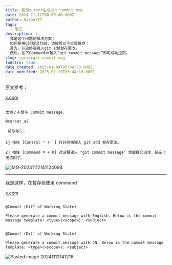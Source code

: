 ```yaml
---
title: 使用cursor生成git commit msg
date: 2024-11-12T00:00:00.000Z
author: KazooTTT
tags:
  - 笔记
description: |-
  我是这个问题的解决方案：
  如何使用Git提交代码，请按照以下步骤操作：
  首先，开启终端输入git add暂存更改。
  然后，按下Command+K输入“git commit message”即可成功提交。
slug: cursorgit-commit-msg
toAstro: true
date_created: 2025-01-04T03:44:53.000Z
date_modified: 2025-02-19T03:44:16.000Z
---
```


原文参考：

[x.com](<https://x.com/0xinhua_zh/status/1855650777110630471>)

```

太懒了不想写 Commit message，

@cursor_ai

 帮你写👇：

1⃣ 按住 [Control ⌃ + `] 打开终端输入 git add 暂存更改。

2⃣ 按住 [Command ⌘ + K] 对话框输入 "git commit message" 然后提交请求，搞定！简洁明了。

```

![IMG-20241112141124094](<https://pictures.kazoottt.top/2024/11/20241112-5ddd01234e9ab24764328e01034144e8.png>)

---

我是这样，在暂存前使用 command

[x.com](<https://x.com/FaiChou_zh/status/1855775123271459192>)

```

@Commit (Diff of Working State) 

Please generate a commit message with English. Below is the commit message template: <type>(<scope>): <subject>

```

```

@Commit (Diff of Working State) 

Please generate a commit message with CN. Below is the commit message template: <type>(<scope>): <subject>

```

![Pasted image 20241112141218](<https://pictures.kazoottt.top/2024/11/20241112-906ab65b44b91d7ef7b240ddd76167f9.png>)
